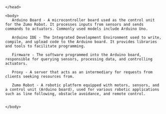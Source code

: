 <!DOCTYPE html>
<html>
    <head>

    </head>

    <body>
       Arduino Board - A microcontroller board used as the control unit for the Zumo Robot. It processes inputs from sensors and sends commands to actuators. Commonly used models include Arduino Uno.
       
       Arduino IDE - The Integrated Development Environment used to write, compile, and upload code to the Arduino board. It provides libraries and tools to facilitate programming.
       
       Firmware - The software programmed into the Arduino board, responsible for querying sensors, processing data, and controlling actuators.

       Proxy - A server that acts as an intermediary for requests from clients seeking resources from.

       Zumo Robot - A robotic platform equipped with motors, sensors, and a control unit (Arduino board), used for various robotic applications such as line following, obstacle avoidance, and remote control.


    </body>
</html>
